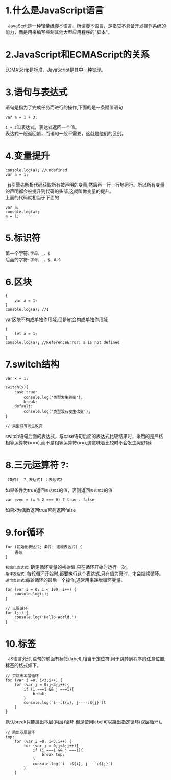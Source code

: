 # 1.什么是JavaScript语言
&nbsp;&nbsp;JavaScrit是一种轻量级脚本语言。所谓脚本语言，是指它不具备开发操作系统的能力，而是用来编写控制其他大型应用程序的"脚本"。
# 2.JavaScript和ECMAScript的关系
ECMAScrip是标准，JavaScript是其中一种实现。
# 3.语句与表达式
语句是指为了完成任务而进行的操作,下面的是一条赋值语句
```
var a = 1 + 3;
```
`1 + 3`叫表达式，表达式返回一个值。<br />
表达式一般返回值，而语句一般不需要，这就是他们的区别。
# 4.变量提升
```
console.log(a); //undefined
var a = 1;
```
&nbsp;&nbsp;js引擎先解析代码获取所有被声明的变量,然后再一行一行地运行。所以所有变量的声明都会被提升到代码的头部,这就叫做变量的提升。<br/>
上面的代码就相当于下面的
```
var a;
console.log(a);
a = 1;
```
# 5.标识符
第一个字符:  `字母、_、$`<br>
后面的字符:  `字母、_、$、0-9`
# 6.区块
```
{
    var a = 1;
}
console.log(a); //1
```
var区块不构成单独作用域,但是let会构成单独作用域
```
{
    let a = 1;
}
console.log(a); //ReferenceError: a is not defined
```
# 7.switch结构
```
var x = 1;

switch(x){
    case true:
        console.log('类型发生转变');
        break;
    default:
        console.log('类型没有发生改变');
}

// 类型没有发生改变
```
switch语句后面的表达式，与case语句后面的表达式比较结果时，采用的是严格相等运算符(===),而不是相等运算符(==),这意味着比较时不会发生`类型转换`
# 8.三元运算符 ?:
```
（条件） ？ 表达式1 ：表达式2
```
如果条件为true返回`表达式1`的值，否则返回`表达式2`的值
```
var even = (x % 2 === 0) ? true : false
```
如果x为偶数返回true否则返回false
# 9.for循环
```
for (初始化表达式; 条件; 递增表达式) {
    语句
}
```
`初始化表达式`: 确定循环变量的初始值,只在循环开始时运行一次。<br/>
`条件表达式`: 每轮循环开始时,都要执行这个表达式,只有值为真时，才会继续循环。<br/>
`递增表达式`:每轮循环的最后一个操作,通常用来递增循环变量。
```
for (var i = 0; i < 100; i++) {
    console.log(i);
}

// 无限循环
for (;;) {
    console.log('Hello World.')
}
```
# 10.标签
&nbsp;&nbsp;JS语言允许,语句的前面有标签(label),相当于定位符,用于跳转到程序的任意位置,标签的格式如下。
```
// 只跳出本层循环
for (var i =0; i<3;i++) {
    for (var j = 0;j<3;j++){
        if (i ===1 && j ===1){
            break;
        }
        console.log(`i--:${i}, j----:${j}`)t
    }
}
```

默认break只能跳出本层(内层)循环,但是使用label可以跳出指定循环(双层循环)。
```
// 跳出双层循环
top:
    for (var i =0; i<3;i++) {
        for (var j = 0;j<3;j++){
            if (i ===1 && j ===1){
                break top;
            }
            console.log(`i--:${i}, j----:${j}`)
        }
    }
```
